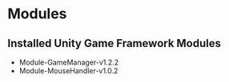 # Modules

## Installed Unity Game Framework Modules

- Module-GameManager-v1.2.2
- Module-MouseHandler-v1.0.2